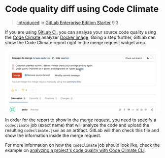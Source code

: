 # Code quality diff using Code Climate

> [Introduced][ee-1984] in [GitLab Enterprise Edition Starter][ee] 9.3.

If you are using [GitLab CI][ci], you can analyze your source code quality using
the [Code Climate][cc] analyzer [Docker image][cd]. Going a step further, GitLab
can show the Code Climate report right in the merge request widget area.

![Code Quality Widget][quality-widget]

In order for the report to show in the merge request, you need to specify a
`codeclimate` job (exact name) that will analyze the code and upload the resulting
`codeclimate.json` as an artifact. GitLab will then check this file and show
the information inside the merge request.

For more information on how the `codeclimate` job should look like, check the
example on [analyzing a project's code quality with Code Climate CLI][cc-docs].

[ee-1984]: https://gitlab.com/gitlab-org/gitlab-ee/merge_requests/1984
[ee]: https://about.gitlab.com/gitlab-ee/
[ci]: ../../../ci/README.md
[cc]: https://codeclimate.com
[cd]: https://hub.docker.com/r/codeclimate/codeclimate/
[quality-widget]: img/code_quality.gif
[cc-docs]: ../../../ci/examples/code_climate.md
